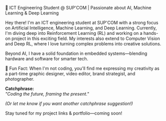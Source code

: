🚀 ICT Engineering Student @ SUP'COM | Passionate about AI, Machine Learning & Deep Learning

Hey there! I'm an ICT engineering student at SUP'COM with a strong focus on Artificial Intelligence, Machine Learning, and Deep Learning. Currently, I'm diving deep into Reinforcement Learning (RL) and working on a hands-on project in this exciting field. My interests also extend to Computer Vision and Deep RL, where I love turning complex problems into creative solutions.

Beyond AI, I have a solid foundation in embedded systems—blending hardware and software for smarter tech.

🎨 Fun Fact: When I'm not coding, you'll find me expressing my creativity as a part-time graphic designer, video editor, brand strategist, and photographer.

**Catchphrase:**  
_"Coding the future, framing the present."_

*(Or let me know if you want another catchphrase suggestion!)*

Stay tuned for my project links & portfolio—coming soon!
